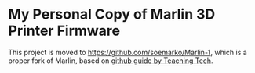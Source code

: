 # My Personal Copy of Marlin 3D Printer Firmware

This project is moved to https://github.com/soemarko/Marlin-1, which is a proper fork of Marlin, based on [github guide by Teaching Tech](https://youtu.be/hLvzLYemUn8).
